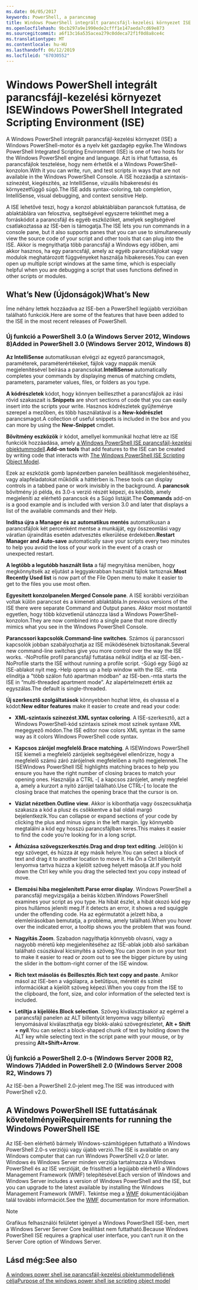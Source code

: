 ```yaml
---
ms.date: 06/05/2017
keywords: PowerShell, a parancsmag
title: Windows PowerShell integrált parancsfájl-kezelési környezet ISE
ms.openlocfilehash: 9bcb297a9e1990ede2cfff1e147aeda7cd69e873
ms.sourcegitcommit: a6f13c16a535acea279c0ddeca72f1f0d8a8ce4c
ms.translationtype: MT
ms.contentlocale: hu-HU
ms.lasthandoff: 06/12/2019
ms.locfileid: "67030552"
---
```

# <a name="windows-powershell-integrated-scripting-environment-ise"></a><span data-ttu-id="eb96d-103">Windows PowerShell integrált parancsfájl-kezelési környezet ISE</span><span class="sxs-lookup"><span data-stu-id="eb96d-103">Windows PowerShell Integrated Scripting Environment (ISE)</span></span>

<span data-ttu-id="eb96d-104">A Windows PowerShell integrált parancsfájl-kezelési környezet (ISE) a Windows PowerShell-motor és a nyelv két gazdagép egyike.</span><span class="sxs-lookup"><span data-stu-id="eb96d-104">The Windows PowerShell Integrated Scripting Environment (ISE) is one of two hosts for the Windows PowerShell engine and language.</span></span> <span data-ttu-id="eb96d-105">Azt is írhat futtassa, és parancsfájlok tesztelése, hogy nem érhetők el a Windows PowerShell-konzolon.</span><span class="sxs-lookup"><span data-stu-id="eb96d-105">With it you can write, run, and test scripts in ways that are not available in the Windows PowerShell Console.</span></span> <span data-ttu-id="eb96d-106">A ISE hozzáadja a szintaxis-színezést, kiegészítés, az IntelliSense, vizuális hibakeresési és környezetfüggő súgó.</span><span class="sxs-lookup"><span data-stu-id="eb96d-106">The ISE adds syntax-coloring, tab completion, IntelliSense, visual debugging, and context sensitive Help.</span></span>

<span data-ttu-id="eb96d-107">A ISE lehetővé teszi, hogy a konzol ablaktáblában parancsok futtatása, de ablaktáblára van felosztva, segítségével egyszerre tekinthet meg a forráskódot a parancsfájl és egyéb eszközöket, amelyek segítségével csatlakoztassa az ISE-ben is támogatja.</span><span class="sxs-lookup"><span data-stu-id="eb96d-107">The ISE lets you run commands in a console pane, but it also supports panes that you can use to simultaneously view the source code of your script and other tools that can plug into the ISE.</span></span> <span data-ttu-id="eb96d-108">Akkor is megnyithatja több parancsfájl a Windows egy időben, ami akkor hasznos, ha egy parancsfájl, amely az egyéb parancsfájlokat vagy modulok meghatározott függvényeket használja hibakeresés.</span><span class="sxs-lookup"><span data-stu-id="eb96d-108">You can even open up multiple script windows at the same time, which is especially helpful when you are debugging a script that uses functions defined in other scripts or modules.</span></span>

## <a name="whats-new"></a><span data-ttu-id="eb96d-109">What’s New (Újdonságok)</span><span class="sxs-lookup"><span data-stu-id="eb96d-109">What’s New</span></span>

<span data-ttu-id="eb96d-110">Íme néhány lettek hozzáadva az ISE-ben a PowerShell legújabb verzióiban található funkciók.</span><span class="sxs-lookup"><span data-stu-id="eb96d-110">Here are some of the features that have been added to the ISE in the most recent releases of PowerShell.</span></span>

### <a name="added-in-powershell-30-windows-server-2012-windows-8"></a><span data-ttu-id="eb96d-111">Új funkció a PowerShell 3.0 (a Windows Server 2012, Windows 8)</span><span class="sxs-lookup"><span data-stu-id="eb96d-111">Added in PowerShell 3.0 (Windows Server 2012, Windows 8)</span></span>

<span data-ttu-id="eb96d-112">**Az IntelliSense** automatikusan elvégzi az egyező parancsmagok, paraméterek, paraméterértékeket, fájlok vagy mappák menük megjelenítésével beírása a parancsokat.</span><span class="sxs-lookup"><span data-stu-id="eb96d-112">**IntelliSense** automatically completes your commands by displaying menus of matching cmdlets, parameters, parameter values, files, or folders as you type.</span></span>

<span data-ttu-id="eb96d-113">**A kódrészletek** kódot, hogy könnyen beilleszthet a parancsfájlok az írási rövid szakaszait is.</span><span class="sxs-lookup"><span data-stu-id="eb96d-113">**Snippets** are short sections of code that you can easily insert into the scripts your write.</span></span> <span data-ttu-id="eb96d-114">Hasznos kódrészletek gyűjteménye szerepel a mezőben, és több használatával is a **New-kódrészlet** parancsmagot.</span><span class="sxs-lookup"><span data-stu-id="eb96d-114">A collection of useful snippets is included in the box and you can more by using the **New-Snippet** cmdlet.</span></span>

<span data-ttu-id="eb96d-115">**Bővítmény eszközök** ír kódot, amellyel kommunikál hozhat létre az ISE funkciók hozzáadása, amely [a Windows PowerShell ISE parancsfájl-kezelési objektummodell](../../core-powershell/ise/The-ISE-Object-Model-Hierarchy.md).</span><span class="sxs-lookup"><span data-stu-id="eb96d-115">**Add-on tools** that add features to the ISE can be created by writing code that interacts with [The Windows PowerShell ISE Scripting Object Model](../../core-powershell/ise/The-ISE-Object-Model-Hierarchy.md).</span></span>

<span data-ttu-id="eb96d-116">Ezek az eszközök gomb lapnézetben panelen beállítások megjelenítéséhez, vagy alapfeladatokat működik a háttérben is.</span><span class="sxs-lookup"><span data-stu-id="eb96d-116">These tools can display controls in a tabbed pane or work invisibly in the background.</span></span> <span data-ttu-id="eb96d-117">A **parancsok** bővítmény jó példa, és 3.0-s verzió részét képezi, és később, amely megjeleníti az elérhető parancsok és a Súgó listáját.</span><span class="sxs-lookup"><span data-stu-id="eb96d-117">The **Commands** add-on is a good example and is included with version 3.0 and later that displays a list of the available commands and their Help.</span></span>

<span data-ttu-id="eb96d-118">**Indítsa újra a Manager és az automatikus mentés** automatikusan a parancsfájlok két percenként mentse a munkáját, egy összeomlási vagy váratlan újraindítás esetén adatvesztés elkerülése érdekében.</span><span class="sxs-lookup"><span data-stu-id="eb96d-118">**Restart Manager and Auto-save** automatically save your scripts every two minutes to help you avoid the loss of your work in the event of a crash or unexpected restart.</span></span>

<span data-ttu-id="eb96d-119">**A legtöbb a legutóbb használt lista** a fájl megnyitása menüben, hogy megkönnyítsék az eljutást a leggyakrabban használt fájlok tartoznak.</span><span class="sxs-lookup"><span data-stu-id="eb96d-119">**Most Recently Used list** is now part of the File Open menu to make it easier to get to the files you use most often.</span></span>

<span data-ttu-id="eb96d-120">**Egyesített konzolpanelen**.</span><span class="sxs-lookup"><span data-stu-id="eb96d-120">**Merged Console pane**.</span></span> <span data-ttu-id="eb96d-121">A ISE korábbi verzióiban voltak külön parancsot és a kimeneti ablaktábla.</span><span class="sxs-lookup"><span data-stu-id="eb96d-121">In previous versions of the ISE there were separate Command and Output panes.</span></span> <span data-ttu-id="eb96d-122">Akkor most mostantól egyetlen, hogy több közvetlenül utánozza lásd a Windows PowerShell-konzolon.</span><span class="sxs-lookup"><span data-stu-id="eb96d-122">They are now combined into a single pane that more directly mimics what you see in the Windows PowerShell Console.</span></span>

<span data-ttu-id="eb96d-123">**Parancssori kapcsolók**.</span><span class="sxs-lookup"><span data-stu-id="eb96d-123">**Command-line switches**.</span></span> <span data-ttu-id="eb96d-124">Számos új parancssori kapcsolók jobban szabályozhatja az ISE működésének biztosítanak.</span><span class="sxs-lookup"><span data-stu-id="eb96d-124">Several new command-line switches give you more control over the way the ISE works.</span></span> <span data-ttu-id="eb96d-125">-NoProfile profil parancsfájl futtatása nélkül indítja el az ISE-ben.</span><span class="sxs-lookup"><span data-stu-id="eb96d-125">-NoProfile starts the ISE without running a profile script.</span></span> <span data-ttu-id="eb96d-126">-Súgó egy Súgó az ISE-ablakot nyit meg.</span><span class="sxs-lookup"><span data-stu-id="eb96d-126">-Help opens up a help window with the ISE.</span></span> <span data-ttu-id="eb96d-127">-mta elindítja a "több szálon futó apartman módban" az ISE-ben.</span><span class="sxs-lookup"><span data-stu-id="eb96d-127">-mta starts the ISE in “multi-threaded apartment mode”.</span></span> <span data-ttu-id="eb96d-128">Az alapértelmezett érték az egyszálas.</span><span class="sxs-lookup"><span data-stu-id="eb96d-128">The default is single-threaded.</span></span>

<span data-ttu-id="eb96d-129">**Új szerkesztő szolgáltatások** könnyebben hozhat létre, és olvassa el a kódot:</span><span class="sxs-lookup"><span data-stu-id="eb96d-129">**New editor features** make it easier to create and read your code:</span></span>

- <span data-ttu-id="eb96d-130">**XML-szintaxis színezést**.</span><span class="sxs-lookup"><span data-stu-id="eb96d-130">**XML syntax coloring**.</span></span> <span data-ttu-id="eb96d-131">A ISE-szerkesztő, azt a Windows PowerShell-kód szintaxis színek most színek syntaxe XML megegyező módon.</span><span class="sxs-lookup"><span data-stu-id="eb96d-131">The ISE editor now colors XML syntax in the same way as it colors Windows PowerShell code syntax.</span></span>

- <span data-ttu-id="eb96d-132">**Kapcsos zárójel megfelelő**.</span><span class="sxs-lookup"><span data-stu-id="eb96d-132">**Brace matching**.</span></span> <span data-ttu-id="eb96d-133">A ISEWindows PowerShell ISE kiemeli a megfelelő zárójelek segítségével ellenőrizze, hogy a megfelelő számú záró zárójelnek megfelelően a nyitó megjelennek.</span><span class="sxs-lookup"><span data-stu-id="eb96d-133">The ISEWindows PowerShell ISE highlights matching braces to help you ensure you have the right number of closing braces to match your opening ones.</span></span> <span data-ttu-id="eb96d-134">Használja a CTRL -\[ a kapcsos zárójelet, amely megfelel a, amely a kurzort a nyitó zárójel található.</span><span class="sxs-lookup"><span data-stu-id="eb96d-134">Use CTRL-\[ to locate the closing brace that matches the opening brace that the cursor is on.</span></span>

- <span data-ttu-id="eb96d-135">**Vázlat nézetben**.</span><span class="sxs-lookup"><span data-stu-id="eb96d-135">**Outline view**.</span></span> <span data-ttu-id="eb96d-136">Akkor is kibonthatja vagy összecsukhatja szakasza a kód a plusz és csökkentve a bal oldali margó bejelentkezik.</span><span class="sxs-lookup"><span data-stu-id="eb96d-136">You can collapse or expand sections of your code by clicking the plus and minus signs in the left margin.</span></span> <span data-ttu-id="eb96d-137">Így könnyebb megtalálni a kód egy hosszú parancsfájlban keres.</span><span class="sxs-lookup"><span data-stu-id="eb96d-137">This makes it easier to find the code you’re looking for in a long script.</span></span>

- <span data-ttu-id="eb96d-138">**Áthúzása szövegszerkesztés**.</span><span class="sxs-lookup"><span data-stu-id="eb96d-138">**Drag and drop text editing**.</span></span> <span data-ttu-id="eb96d-139">Jelöljön ki egy szöveget, és húzza át egy másik helyre.</span><span class="sxs-lookup"><span data-stu-id="eb96d-139">You can select a block of text and drag it to another location to move it.</span></span> <span data-ttu-id="eb96d-140">Ha Ön a Ctrl billentyűt lenyomva tartva húzza a kijelölt szöveg helyett másolja át.</span><span class="sxs-lookup"><span data-stu-id="eb96d-140">If you hold down the Ctrl key while you drag the selected text you copy instead of move.</span></span>

- <span data-ttu-id="eb96d-141">**Elemzési hiba megjelenített**.</span><span class="sxs-lookup"><span data-stu-id="eb96d-141">**Parse error display**.</span></span> <span data-ttu-id="eb96d-142">Windows PowerShell a parancsfájl megvizsgálja a beírás közben.</span><span class="sxs-lookup"><span data-stu-id="eb96d-142">Windows PowerShell examines your script as you type.</span></span> <span data-ttu-id="eb96d-143">Ha hibát észlel, a hibát okozó kód egy piros hullámos jeleníti meg.</span><span class="sxs-lookup"><span data-stu-id="eb96d-143">If it detects an error, it shows a red squiggle under the offending code.</span></span> <span data-ttu-id="eb96d-144">Ha az egérmutatót a jelzett hiba, a elemleírásokban bemutatja, a probléma, amely található.</span><span class="sxs-lookup"><span data-stu-id="eb96d-144">When you hover over the indicated error, a tooltip shows you the problem that was found.</span></span>

- <span data-ttu-id="eb96d-145">**Nagyítás**.</span><span class="sxs-lookup"><span data-stu-id="eb96d-145">**Zoom**.</span></span> <span data-ttu-id="eb96d-146">Szabadon nagyíthatja könnyebb olvasni, vagy a nagyobb méretű kép megjelenítéséhez az ISE-ablak jobb alsó sarkában található csúszkával kicsinyítés a szöveg.</span><span class="sxs-lookup"><span data-stu-id="eb96d-146">You can zoom in on your text to make it easier to read or zoom out to see the bigger picture by using the slider in the bottom-right corner of the ISE window.</span></span>

- <span data-ttu-id="eb96d-147">**Rich text másolás és Beillesztés**.</span><span class="sxs-lookup"><span data-stu-id="eb96d-147">**Rich text copy and paste**.</span></span> <span data-ttu-id="eb96d-148">Amikor másol az ISE-ben a vágólapra, a betűtípus, méretét és színét információkat a kijelölt szöveg képezi.</span><span class="sxs-lookup"><span data-stu-id="eb96d-148">When you copy from the ISE to the clipboard, the font, size, and color information of the selected text is included.</span></span>

- <span data-ttu-id="eb96d-149">**Letiltja a kijelölés**.</span><span class="sxs-lookup"><span data-stu-id="eb96d-149">**Block selection**.</span></span> <span data-ttu-id="eb96d-150">Szöveg kiválasztásakor az egérrel a parancsfájl panelen az ALT billentyűt lenyomva vagy billentyű lenyomásával kiválaszthatja egy blokk-alakú szövegrészletet, **Alt + Shift + nyíl**.</span><span class="sxs-lookup"><span data-stu-id="eb96d-150">You can select a block-shaped chunk of text by holding down the ALT key while selecting text in the script pane with your mouse, or by pressing **Alt+Shift+Arrow**.</span></span>

### <a name="added-in-powershell-20-windows-server-2008-r2-windows-7"></a><span data-ttu-id="eb96d-151">Új funkció a PowerShell 2.0-s (Windows Server 2008 R2, Windows 7)</span><span class="sxs-lookup"><span data-stu-id="eb96d-151">Added in PowerShell 2.0 (Windows Server 2008 R2, Windows 7)</span></span>

<span data-ttu-id="eb96d-152">Az ISE-ben a PowerShell 2.0-jelent meg.</span><span class="sxs-lookup"><span data-stu-id="eb96d-152">The ISE was introduced with PowerShell v2.0.</span></span>

## <a name="requirements-for-running-the-windows-powershell-ise"></a><span data-ttu-id="eb96d-153">A Windows PowerShell ISE futtatásának követelményei</span><span class="sxs-lookup"><span data-stu-id="eb96d-153">Requirements for running the Windows PowerShell ISE</span></span>

<span data-ttu-id="eb96d-154">Az ISE-ben elérhető bármely Windows-számítógépen futtatható a Windows PowerShell 2.0-s verziójú vagy újabb verzió.</span><span class="sxs-lookup"><span data-stu-id="eb96d-154">The ISE is available on any Windows computer that can run Windows PowerShell v2.0 or later.</span></span> <span data-ttu-id="eb96d-155">Windows és Windows Server minden verziója tartalmazza a Windows PowerShell és az ISE verzióját, de frissítheti a legújabb elérhető a Windows Management Framework (WMF) telepítésével.</span><span class="sxs-lookup"><span data-stu-id="eb96d-155">Each version of Windows and Windows Server includes a version of Windows PowerShell and the ISE, but you can upgrade to the latest available by installing the Windows Management Framework (WMF).</span></span> <span data-ttu-id="eb96d-156">Tekintse meg a [WMF](/powershell/wmf) dokumentációjában talál további információt.</span><span class="sxs-lookup"><span data-stu-id="eb96d-156">See the [WMF](/powershell/wmf) documentation for more information.</span></span>

> [!NOTE]
> <span data-ttu-id="eb96d-157">Grafikus felhasználói felületet igényel a Windows PowerShell ISE-ben, mert a Windows Server Server Core beállítást nem futtatható.</span><span class="sxs-lookup"><span data-stu-id="eb96d-157">Because Windows PowerShell ISE requires a graphical user interface, you can’t run it on the Server Core option of Windows Server.</span></span>

## <a name="see-also"></a><span data-ttu-id="eb96d-158">Lásd még:</span><span class="sxs-lookup"><span data-stu-id="eb96d-158">See also</span></span>

[<span data-ttu-id="eb96d-159">A windows power shell ise parancsfájl-kezelési objektummodelljének célja</span><span class="sxs-lookup"><span data-stu-id="eb96d-159">Purpose of the windows power shell ise scripting object model</span></span>](../../core-powershell/ise/Purpose-of-the-Windows-PowerShell-ISE-Scripting-Object-Model.md)
